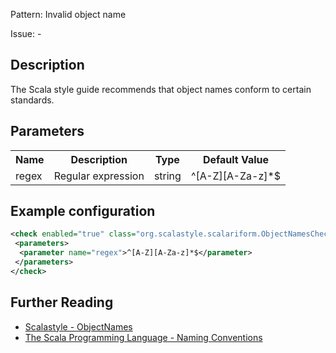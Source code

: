 Pattern: Invalid object name

Issue: -

## Description

The Scala style guide recommends that object names conform to certain standards.

## Parameters
<table><tr><th>Name</th><th>Description</th><th>Type</th><th>Default Value</th></tr><tr><td>regex</td>
        <td>Regular expression</td>
        <td>string</td>
        <td>^[A-Z][A-Za-z]*$</td>
      </tr></table>

## Example configuration

```xml
<check enabled="true" class="org.scalastyle.scalariform.ObjectNamesChecker" level="warning">
 <parameters>
  <parameter name="regex">^[A-Z][A-Za-z]*$</parameter>
 </parameters>
</check>
```
<a name="org_scalastyle_scalariform_OverrideJavaChecker" />

## Further Reading

* [Scalastyle - ObjectNames](https://scalastyle.beautiful-scala.com/rules-1.5.0.html#org_scalastyle_scalariform_ObjectNamesChecker)
* [The Scala Programming Language - Naming Conventions](https://docs.scala-lang.org/style/naming-conventions.html#objects)